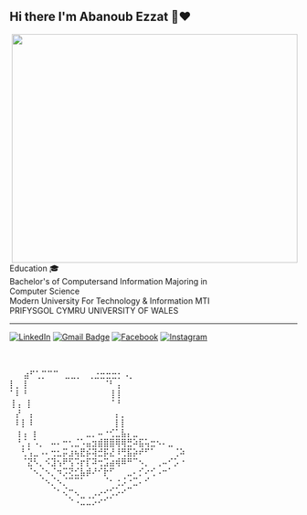 <h2> Hi there I'm Abanoub Ezzat 👋❤️ </h2>

<img src="https://firebasestorage.googleapis.com/v0/b/courseflutter-2d8c3.appspot.com/o/Images%2FHi%20there%20I'm%20Abanoub%20Ezzat%20(1).gif?alt=media&token=308bd46c-eec6-4be9-a5d5-bea1b1829e4e" style="width:500px;height:400px;" align="right">
Education 🎓</br>
Bachelor's of Computersand Information Majoring in </br>
Computer Science  </br>
Modern University For Technology & Information MTI  </br>
PRIFYSGOL CYMRU UNIVERSITY OF WALES  </br>
<hr>


<a href="https://www.linkedin.com/in/abanoub-ezzat-3808a4233/" target="_blank"><img src="https://img.shields.io/badge/LinkedIn-%230077B5.svg?&style=flat-square&logo=linkedin&logoColor=white" alt="LinkedIn"></a>
[![Gmail Badge](https://img.shields.io/badge/-Gmail-c14438?style=flat-square&logo=Gmail&logoColor=white&link=mailto:abanoubezzat50@gmail.com)](mailto:abanoubezzat50@gmail.com)
<a href="https://www.facebook.com/AAbanoubEzzat" target="_blank"><img src="https://img.shields.io/badge/Facebook-%231877F2.svg?&style=flat-square&logo=facebook&logoColor=white" alt="Facebook"></a>
<a href="https://www.instagram.com/abanoubezzat63/" target="_blank"><img src="https://img.shields.io/badge/Instagram-%23E4405F.svg?&style=flat-square&logo=instagram&logoColor=white" alt="Instagram"></a>


 

</br>
</br>
⠀⠀
⣴⠋⢁⡉⠉⠉⠀⣀⣀⡀⠀⢀⣐⣒⣒⣒⡂⠠⡀⠀⠀⠀⠀⠀⠀⠀⠀⠀⠀⠀
⡇⡀⢸⠀⠀⠀⠀⠀⠀⠀⠀⠀⠀⠀⠀⠀⠈⠃⢠⠀⠀⠀⠀⠀⠀⠀⠀⠀⠀⠀
⠁⠇⠘⠀⠀⠀⠀⠀⠀⠀⠀⠀⠀⠀⠀⠀⠀⢸⢸⠀⠀⠀⠀⠀⠀⠀⠀⠀⠀⠀
⢸⢠⠀⡇⠀⠀⠀⠀⠀⠀⠀⠀⠀⠀⠀⠀⠀⠈⠘⠀⠀⠀⠀⠀⠀⠀⠀⠀⠀⠀
⠀⡜⠀⢠⠀⠀⠀⠀⠀⠀⠀⠀⠀⠀⠀⠀⠀⠀⡄⡀⠀⠀⠀⠀⠀⠀⠀⠀⠀⠀
⠀⠇⡇⠸⠀⠀⠀⠀⠀⠀⠀⠀⠀⠀⠀⠀⠀⠀⡇⡇⠀⠀⠀⠀⠀⠀⠀⠀⠀⠀
⠀⢰⢠⠀⡆⠀⠀⠀⠀⠀⠀⠀⠀⣀⡀⠤⠐⢊⣁⣧⡄⣀⠀⠀⠀⠀⠀⠀⠀⠀
⠀⠘⡈⡄⠡⡀⠀⠤⠄⠒⢂⣈⠡⣤⣲⣾⣿⣿⢿⢿⣛⠵⣯⢥⣒⠢⠄⣀⠀⠀
⠀⠀⢃⢡⣀⠠⠄⢒⣂⡭⣰⢦⣟⡮⢽⣚⡯⣜⠸⢛⣯⡵⠞⠋⠁⠀⠀⠀⢈⠵
⠀⠀⠈⣝⠣⡀⠪⣹⢢⠟⢫⠩⡖⡏⠽⢒⣩⣴⢾⠿⠛⠉⠢⡀⠀⢀⠤⠊⡡⠐
⠀⠀⠀⠈⠢⡈⠢⡈⠲⡩⢝⣊⣧⡾⠜⠊⡗⠋⠀⠀⣀⠄⡊⠔⢊⠠⠒⠁⠀⠀
⠀⠀⠀⠀⠀⠈⠢⡈⠢⡈⠉⠉⠁⠀⠀⠀⠈⠂⢐⡨⠐⣉⠄⠊⠀⠀⠀⠀⠀⠀
⠀⠀⠀⠀⠀⠀⠀⠈⠂⢌⠒⢄⠀⠀⢀⡠⠔⢊⡡⠔⠉⠀⠀⠀⠀⠀⠀⠀⠀⠀
⠀⠀⠀⠀⠀⠀⠀⠀⠀⠀⠑⠠⣉⣈⡡⠔⠊⠁⠀⠀⠀⠀⠀⠀⠀⠀⠀⠀⠀⠀
⠀⠀⠀⠀⠀⠀⠀⠀⠀⠀⠀⠀⠀⠀⠀⠀⠀⠀⠀⠀⠀⠀⠀⠀
     ⠀⠀⠀⠀⠀⠀⠀⠀⠀⠀⠀⠀⠀
    ⠀⠀⠀⠀⠀⠀


